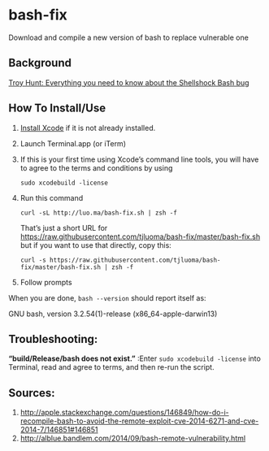 bash-fix
========

Download and compile a new version of bash to replace vulnerable one

## Background ##

[Troy Hunt: Everything you need to know about the Shellshock Bash bug](http://www.troyhunt.com/2014/09/everything-you-need-to-know-about.html?m=1)

## How To Install/Use ##

1. [Install Xcode](macappstore://itunes.apple.com/us/app/xcode/id497799835?mt=12) if it is not already installed.

2.	Launch Terminal.app (or iTerm)


3. If this is your first time using Xcode’s command line tools, you will have to agree to the terms and conditions by using 

	`sudo xcodebuild -license`


4.	Run this command 

		curl -sL http://luo.ma/bash-fix.sh | zsh -f

	That’s just a short URL for <https://raw.githubusercontent.com/tjluoma/bash-fix/master/bash-fix.sh> but if you want to use that directly, copy this:

		curl -s https://raw.githubusercontent.com/tjluoma/bash-fix/master/bash-fix.sh | zsh -f
	
4.	Follow prompts

When you are done, `bash --version` should report itself as:

GNU bash, version 3.2.54(1)-release (x86_64-apple-darwin13)

## Troubleshooting: ##

**“build/Release/bash does not exist.”**
:Enter `sudo xcodebuild -license` into Terminal, read and agree to terms, and then re-run the script.



## Sources: 

1.	<http://apple.stackexchange.com/questions/146849/how-do-i-recompile-bash-to-avoid-the-remote-exploit-cve-2014-6271-and-cve-2014-7/146851#146851> 
2.	<http://alblue.bandlem.com/2014/09/bash-remote-vulnerability.html>
